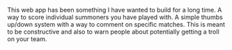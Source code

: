 This web app has been something I have wanted to build for a long time. A way to score individual summoners you have played with. A simple thumbs up/down system with a way to comment on specific matches. This is meant to be constructive and also to warn people about potentially getting a troll on your team.
